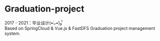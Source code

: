 # Graduation-project
2017 - 2021：毕业设计(•̀ᴗ•́)و ̑̑   
Based on SpringCloud &amp; Vue.js &amp; FastDFS Graduation project management system.
